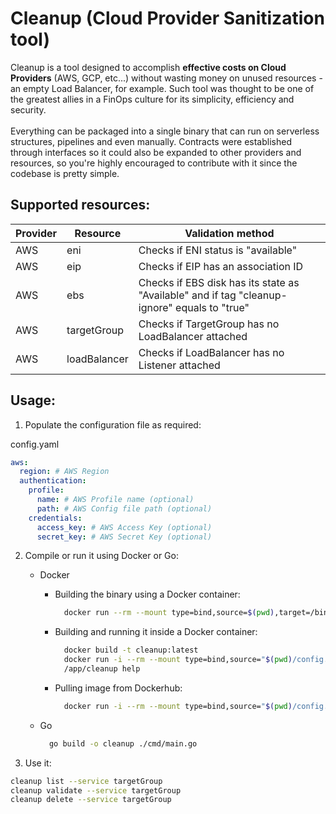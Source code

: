 # Cleanup (Cloud Provider Sanitization tool)

Cleanup is a tool designed to accomplish **effective costs on Cloud Providers** (AWS, GCP, etc...) without wasting money on unused resources - an empty Load Balancer, for example. Such tool was thought to be one of the greatest allies in a FinOps culture for its simplicity, efficiency and security.\
\
Everything can be packaged into a single binary that can run on serverless structures, pipelines and even manually. Contracts were established through interfaces so it could also be expanded to other providers and resources, so you're highly encouraged to contribute with it since the codebase is pretty simple.

## Supported resources:

| Provider | Resource | Validation method |
| -------- | -------- | ----------------- |
| AWS | eni | Checks if ENI status is "available"
| AWS | eip | Checks if EIP has an association ID
| AWS | ebs | Checks if EBS disk has its state as "Available" and if tag "cleanup-ignore" equals to "true"
| AWS | targetGroup | Checks if TargetGroup has no LoadBalancer attached
| AWS | loadBalancer | Checks if LoadBalancer has no Listener attached


## Usage:

1. Populate the configuration file as required:

config.yaml
```yaml
aws:
  region: # AWS Region
  authentication:
    profile:
      name: # AWS Profile name (optional)
      path: # AWS Config file path (optional)
    credentials:
      access_key: # AWS Access Key (optional)
      secret_key: # AWS Secret Key (optional)
```

2. Compile or run it using Docker or Go:
    - Docker
      - Building the binary using a Docker container:
        ```bash
          docker run --rm --mount type=bind,source=$(pwd),target=/bin -w /app golang:alpine go build -o cleanup cmd/main.go
        ```
      - Building and running it inside a Docker container:
        ```bash
          docker build -t cleanup:latest
          docker run -i --rm --mount type=bind,source="$(pwd)/config.yaml",target=/var/cleanup/config.yaml cleanup:latest
          /app/cleanup help
        ```
      - Pulling image from Dockerhub:
        ```bash
          docker run -i --rm --mount type=bind,source="$(pwd)/config.yaml",target=/var/cleanup/config.yaml loureirovinicius/cleanup:latest
        ```

    - Go
        ```bash
          go build -o cleanup ./cmd/main.go
        ```

3. Use it:
```bash
cleanup list --service targetGroup
cleanup validate --service targetGroup
cleanup delete --service targetGroup
```


